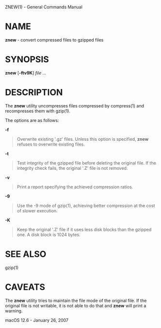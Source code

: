 ZNEW(1) - General Commands Manual

# NAME

**znew** - convert compressed files to gzipped files

# SYNOPSIS

**znew**
\[**-ftv9K**]
*file&nbsp;...*

# DESCRIPTION

The
**znew**
utility uncompresses files compressed by
compress(1)
and recompresses them with
gzip(1).

The options are as follows:

**-f**

> Overwrite existing
> '.gz'
> files.
> Unless this option is specified,
> **znew**
> refuses to overwrite existing files.

**-t**

> Test integrity of the gzipped file before deleting the original file.
> If the integrity check fails, the original
> '.Z'
> file is not removed.

**-v**

> Print a report specifying the achieved compression ratios.

**-9**

> Use the -9 mode of
> gzip(1),
> achieving better compression at the cost of slower execution.

**-K**

> Keep the original
> '.Z'
> file if it uses less disk blocks than the gzipped one.
> A disk block is 1024 bytes.

# SEE ALSO

gzip(1)

# CAVEATS

The
**znew**
utility tries to maintain the file mode of the original file.
If the original file is not writable, it is not able to do that and
**znew**
will print a warning.

macOS 12.6 - January 26, 2007
